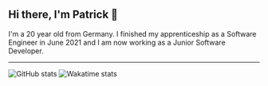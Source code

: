 ## Hi there, I'm Patrick 👋
I'm a 20 year old from Germany. I finished my apprenticeship as a Software Engineer in June 2021 and I am now working as a Junior Software Developer.

---
![GitHub stats](https://github-readme-stats.vercel.app/api?username=requ1Re&show_icons=true&theme=dracula&count_private=true)
![Wakatime stats](https://github-readme-stats.vercel.app/api/wakatime?username=iRequire&theme=dracula&layout=compact)
<!-- ![GitHub Top Languages (Public Repos)](https://github-readme-stats.vercel.app/api/top-langs/?username=iRequire&show_icons=true&theme=dracula&layout=compact) -->
